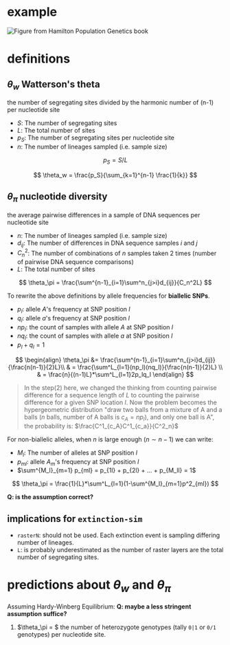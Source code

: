 # example

![Figure from Hamilton Population Genetics book](dna_polymorphism.jpg)

# definitions

## $\theta_w$ Watterson's theta

the number of segregating sites divided by the harmonic number of (n-1) per nucleotide site

* $S$: The number of segregating sites
* $L$: The total number of sites
* $p_S$: The number of segregating sites per nucleotide site
* $n$: The number of lineages sampled (i.e. sample size)

$$
p_S = S / L
$$

$$
\theta_w = \frac{p_S}{\sum_{k=1}^{n-1} \frac{1}{k}}
$$


## $\theta_\pi$ nucleotide diversity

the average pairwise differences in a sample of DNA sequences per nucleotide site

* $n$: The number of lineages sampled (i.e. sample size)
* $d_{ij}$: The number of differences in DNA sequence samples $i$ and $j$
* $C_n^2$: The number of combinations of $n$ samples taken 2 times (number of pairwise DNA sequence comparisons)
* $L$: The total number of sites


$$
\theta_\pi = \frac{\sum^{n-1}_{i=1}\sum^n_{j>i}d_{ij}}{C_n^2L}
$$

To rewrite the above definitions by allele frequencies for **biallelic SNPs**.

* $p_l$: allele $A$'s frequency at SNP position $l$
* $q_l$: allele $a$'s frequency at SNP position $l$
* $np_l$: the count of samples with allele $A$ at SNP position $l$
* $nq_l$: the count of samples with allele $a$ at SNP position $l$
* $p_l + q_l = 1$

$$
\begin{align}
\theta_\pi &= \frac{\sum^{n-1}_{i=1}\sum^n_{j>i}d_{ij}}{\frac{n(n-1)}{2}L}\\
& = \frac{\sum^L_{l=1}(np_l)(nq_l)}{\frac{n(n-1)}{2}L} \\
& = \frac{n}{(n-1)L}*\sum^L_{l=1}2p_lq_l
\end{align}
$$

> In the step(2) here, we changed the thinking from counting pairwise difference for a sequence length of $L$ to counting the pairwise difference for a given SNP location $l$. Now the problem becomes the hypergeometric distribution "draw two balls from a mixture of A and a balls ($n$ balls, number of A balls is $c_A=np_l$), and only one ball is A", the probability is:
> $\frac{C^1_{c_A}C^1_{c_a}}{C^2_n}$

For non-biallelic alleles, when $n$ is large enough ($n \sim n-1$) we can write:

* $M_l$: The number of alleles at SNP position $l$
* $p_{ml}$: allele $A_m$'s frequency at SNP position $l$
* $\sum^{M_l}_{m=1} p_{ml} = p_{1l} + p_{2l} + ... + p_{M_ll} = 1$

$$
\theta_\pi = \frac{1}{L}*\sum^L_{l=1}(1-\sum^{M_l}_{m=1}p^2_{ml})
$$

**Q: is the assumption correct?**

## implications for `extinction-sim`

* `rasterN`: should not be used. Each extinction event is sampling differing number of lineages.
* `L`: is probably underestimated as the number of raster layers are the total number of segregating sites.

# predictions about $\theta_w$ and $\theta_\pi$

Assuming Hardy-Winberg Equilibrium: **Q: maybe a less stringent assumption suffice?**

1. $\theta_\pi = $ the number of heterozygote genotypes (tally `0|1` or `0/1` genotypes) per nucleotide site.



